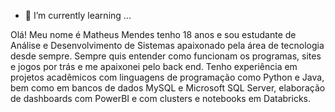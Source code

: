 - 🌱 I’m currently learning ...

Olá! Meu nome é Matheus Mendes tenho 18 anos e sou estudante de Análise e Desenvolvimento de Sistemas apaixonado pela área de tecnologia desde sempre. Sempre quis entender como funcionam os programas, sites e jogos por trás e me apaixonei pelo back end. Tenho experiência em projetos acadêmicos com linguagens de programação como Python e Java, bem como em bancos de dados MySQL e Microsoft SQL Server, elaboração de dashboards com PowerBI e com clusters e notebooks em Databricks.
